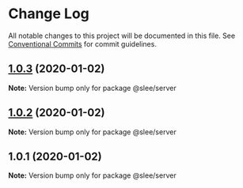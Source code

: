 # Change Log

All notable changes to this project will be documented in this file.
See [Conventional Commits](https://conventionalcommits.org) for commit guidelines.

## [1.0.3](https://github.com/slee2540/lernaTest/compare/v1.0.2...v1.0.3) (2020-01-02)

**Note:** Version bump only for package @slee/server





## [1.0.2](https://github.com/slee2540/lernaTest/compare/v1.0.1...v1.0.2) (2020-01-02)

**Note:** Version bump only for package @slee/server





## 1.0.1 (2020-01-02)

**Note:** Version bump only for package @slee/server
